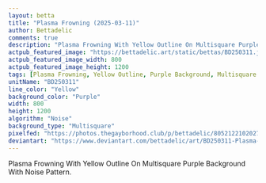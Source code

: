 ```yaml
---
layout: betta
title: "Plasma Frowning (2025-03-11)"
author: Bettadelic
comments: true
description: "Plasma Frowning With Yellow Outline On Multisquare Purple Background With Noise Pattern."
actpub_featured_image: "https://bettadelic.art/static/bettas/BD250311.jpg"
actpub_featured_image_width: 800
actpub_featured_image_height: 1200
tags: [Plasma Frowning, Yellow Outline, Purple Background, Multisquare Background Pattern, Noise Pattern, March 2025]
unitName: "BD250311"
line_color: "Yellow"
background_color: "Purple"
width: 800
height: 1200
algorithm: "Noise"
background_type: "Multisquare"
pixelfed: "https://photos.thegayborhood.club/p/bettadelic/805212210202715511"
deviantart: "https://www.deviantart.com/bettadelic/art/BD250311-Plasma-Frowning-2025-03-11-1169844825"
---
```


Plasma Frowning With Yellow Outline On Multisquare Purple Background With Noise Pattern.
